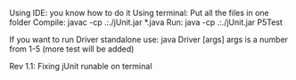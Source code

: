 Using IDE: you know how to do it
Using terminal:
Put all the files in one folder
Compile: javac -cp .:./jUnit.jar *.java
Run: java -cp .:./jUnit.jar P5Test
            
            
If you want to run Driver standalone use:
    java Driver [args] 
      args is a number from 1-5 (more test will be added)

Rev 1.1: 
  Fixing jUnit runable on terminal
  
